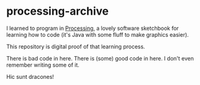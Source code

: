 # processing-archive
I learned to program in [Processing](https://processing.org/), a lovely software sketchbook for learning how to code (it's Java with some fluff to make graphics easier).

This repository is digital proof of that learning process.

There is bad code in here. There is (some) good code in here. I don't even remember writing some of it.

Hic sunt dracones!

